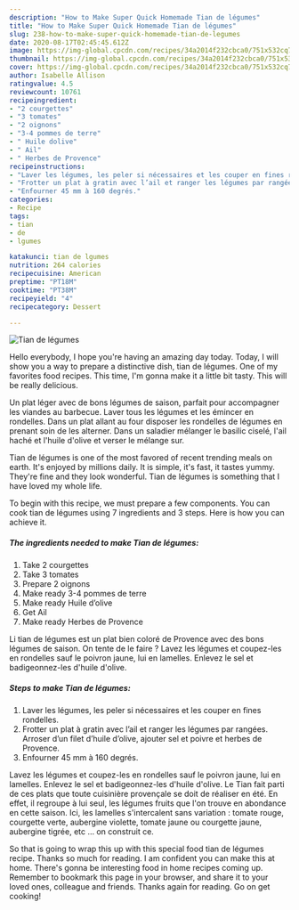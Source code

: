 ```yaml
---
description: "How to Make Super Quick Homemade Tian de légumes"
title: "How to Make Super Quick Homemade Tian de légumes"
slug: 238-how-to-make-super-quick-homemade-tian-de-legumes
date: 2020-08-17T02:45:45.612Z
image: https://img-global.cpcdn.com/recipes/34a2014f232cbca0/751x532cq70/tian-de-legumes-photo-principale-de-la-recette.jpg
thumbnail: https://img-global.cpcdn.com/recipes/34a2014f232cbca0/751x532cq70/tian-de-legumes-photo-principale-de-la-recette.jpg
cover: https://img-global.cpcdn.com/recipes/34a2014f232cbca0/751x532cq70/tian-de-legumes-photo-principale-de-la-recette.jpg
author: Isabelle Allison
ratingvalue: 4.5
reviewcount: 10761
recipeingredient:
- "2 courgettes"
- "3 tomates"
- "2 oignons"
- "3-4 pommes de terre"
- " Huile dolive"
- " Ail"
- " Herbes de Provence"
recipeinstructions:
- "Laver les légumes, les peler si nécessaires et les couper en fines rondelles."
- "Frotter un plat à gratin avec l’ail et ranger les légumes par rangées. Arroser d’un filet d’huile d’olive, ajouter sel et poivre et herbes de Provence."
- "Enfourner 45 mm à 160 degrés."
categories:
- Recipe
tags:
- tian
- de
- lgumes

katakunci: tian de lgumes 
nutrition: 264 calories
recipecuisine: American
preptime: "PT18M"
cooktime: "PT38M"
recipeyield: "4"
recipecategory: Dessert

---
```



![Tian de légumes](https://img-global.cpcdn.com/recipes/34a2014f232cbca0/751x532cq70/tian-de-legumes-photo-principale-de-la-recette.jpg)

Hello everybody, I hope you're having an amazing day today. Today, I will show you a way to prepare a distinctive dish, tian de légumes. One of my favorites food recipes. This time, I'm gonna make it a little bit tasty. This will be really delicious.

Un plat léger avec de bons légumes de saison, parfait pour accompagner les viandes au barbecue. Laver tous les légumes et les émincer en rondelles. Dans un plat allant au four disposer les rondelles de légumes en prenant soin de les alterner. Dans un saladier mélanger le basilic ciselé, l&#39;ail haché et l&#39;huile d&#39;olive et verser le mélange sur.

Tian de légumes is one of the most favored of recent trending meals on earth. It's enjoyed by millions daily. It is simple, it's fast, it tastes yummy. They're fine and they look wonderful. Tian de légumes is something that I have loved my whole life.


To begin with this recipe, we must prepare a few components. You can cook tian de légumes using 7 ingredients and 3 steps. Here is how you can achieve it.

<!--inarticleads1-->

##### The ingredients needed to make Tian de légumes:

1. Take 2 courgettes
1. Take 3 tomates
1. Prepare 2 oignons
1. Make ready 3-4 pommes de terre
1. Make ready  Huile d’olive
1. Get  Ail
1. Make ready  Herbes de Provence


Li tian de légumes est un plat bien coloré de Provence avec des bons légumes de saison. On tente de le faire ? Lavez les légumes et coupez-les en rondelles sauf le poivron jaune, lui en lamelles. Enlevez le sel et badigeonnez-les d&#39;huile d&#39;olive. 

<!--inarticleads2-->

##### Steps to make Tian de légumes:

1. Laver les légumes, les peler si nécessaires et les couper en fines rondelles.
1. Frotter un plat à gratin avec l’ail et ranger les légumes par rangées. Arroser d’un filet d’huile d’olive, ajouter sel et poivre et herbes de Provence.
1. Enfourner 45 mm à 160 degrés.


Lavez les légumes et coupez-les en rondelles sauf le poivron jaune, lui en lamelles. Enlevez le sel et badigeonnez-les d&#39;huile d&#39;olive. Le Tian fait parti de ces plats que toute cuisinière provençale se doit de réaliser en été. En effet, il regroupe à lui seul, les légumes fruits que l&#39;on trouve en abondance en cette saison. Ici, les lamelles s&#39;intercalent sans variation : tomate rouge, courgette verte, aubergine violette, tomate jaune ou courgette jaune, aubergine tigrée, etc … on construit ce. 

So that is going to wrap this up with this special food tian de légumes recipe. Thanks so much for reading. I am confident you can make this at home. There's gonna be interesting food in home recipes coming up. Remember to bookmark this page in your browser, and share it to your loved ones, colleague and friends. Thanks again for reading. Go on get cooking!

